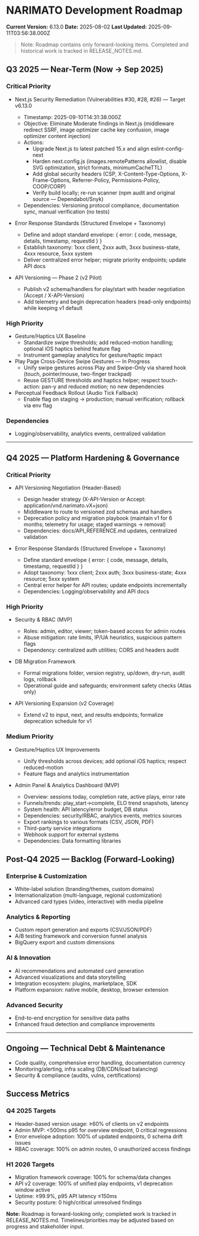 # NARIMATO Development Roadmap

**Current Version:** 6.13.0
**Date:** 2025-08-02
**Last Updated:** 2025-09-11T03:56:38.000Z

> Note: Roadmap contains only forward-looking items. Completed and historical work is tracked in RELEASE_NOTES.md.

## Q3 2025 — Near-Term (Now → Sep 2025)

### Critical Priority
- Next.js Security Remediation (Vulnerabilities #30, #28, #26) — Target v6.13.0
  - Timestamp: 2025-09-10T14:31:38.000Z
  - Objective: Eliminate Moderate findings in Next.js (middleware redirect SSRF, image optimizer cache key confusion, image optimizer content injection)
  - Actions:
    - Upgrade Next.js to latest patched 15.x and align eslint-config-next
    - Harden next.config.js (images.remotePatterns allowlist, disable SVG optimization, strict formats, minimumCacheTTL)
    - Add global security headers (CSP, X-Content-Type-Options, X-Frame-Options, Referrer-Policy, Permissions-Policy, COOP/CORP)
    - Verify build locally; re-run scanner (npm audit and original source — Dependabot/Snyk)
  - Dependencies: Versioning protocol compliance, documentation sync, manual verification (no tests)

- Error Response Standards (Structured Envelope + Taxonomy)
  - Define and adopt standard envelope: { error: { code, message, details, timestamp, requestId } }
  - Establish taxonomy: 1xxx client, 2xxx auth, 3xxx business-state, 4xxx resource, 5xxx system
  - Deliver centralized error helper; migrate priority endpoints; update API docs

- API Versioning — Phase 2 (v2 Pilot)
  - Publish v2 schema/handlers for play/start with header negotiation (Accept / X-API-Version)
  - Add telemetry and begin deprecation headers (read-only endpoints) while keeping v1 default

### High Priority
- Gesture/Haptics UX Baseline
  - Standardize swipe thresholds; add reduced-motion handling; optional iOS haptics behind feature flag
  - Instrument gameplay analytics for gesture/haptic impact
- Play Page Cross-Device Swipe Gestures — In Progress
  - Unify swipe gestures across Play and Swipe-Only via shared hook (touch, pointer/mouse, two-finger trackpad)
  - Reuse GESTURE thresholds and haptics helper; respect touch-action: pan-y and reduced motion; no new dependencies
- Perceptual Feedback Rollout (Audio Tick Fallback)
  - Enable flag on staging → production; manual verification; rollback via env flag

### Dependencies
- Logging/observability, analytics events, centralized validation

---

## Q4 2025 — Platform Hardening & Governance

### Critical Priority
- API Versioning Negotiation (Header-Based)
  - Design header strategy (X-API-Version or Accept: application/vnd.narimato.vX+json)
  - Middleware to route to versioned zod schemas and handlers
  - Deprecation policy and migration playbook (maintain v1 for 6 months; telemetry for usage; staged warnings → removal)
  - Dependencies: docs/API_REFERENCE.md updates, centralized validation

- Error Response Standards (Structured Envelope + Taxonomy)
  - Define standard envelope { error: { code, message, details, timestamp, requestId } }
  - Adopt taxonomy: 1xxx client; 2xxx auth; 3xxx business-state; 4xxx resource; 5xxx system
  - Central error helper for API routes; update endpoints incrementally
  - Dependencies: Logging/observability and API docs

### High Priority
- Security & RBAC (MVP)
  - Roles: admin, editor, viewer; token-based access for admin routes
  - Abuse mitigation: rate limits, IP/UA heuristics, suspicious pattern flags
  - Dependency: centralized auth utilities; CORS and headers audit

- DB Migration Framework
  - Formal migrations folder, version registry, up/down, dry-run, audit logs, rollback
  - Operational guide and safeguards; environment safety checks (Atlas only)

- API Versioning Expansion (v2 Coverage)
  - Extend v2 to input, next, and results endpoints; formalize deprecation schedule for v1

### Medium Priority
- Gesture/Haptics UX Improvements
  - Unify thresholds across devices; add optional iOS haptics; respect reduced-motion
  - Feature flags and analytics instrumentation

- Admin Panel & Analytics Dashboard (MVP)
  - Overview: sessions today, completion rate, active plays, error rate
  - Funnels/trends: play_start→complete, ELO trend snapshots, latency
  - System health: API latency/error budget, DB status
  - Dependencies: security/RBAC, analytics events, metrics sources
  - Export rankings to various formats (CSV, JSON, PDF)
  - Third-party service integrations
  - Webhook support for external systems
  - Dependencies: Data formatting libraries

## Post-Q4 2025 — Backlog (Forward-Looking)

### Enterprise & Customization
- White-label solution (branding/themes, custom domains)
- Internationalization (multi-language, regional customization)
- Advanced card types (video, interactive) with media pipeline

### Analytics & Reporting
- Custom report generation and exports (CSV/JSON/PDF)
- A/B testing framework and conversion funnel analysis
- BigQuery export and custom dimensions

### AI & Innovation
- AI recommendations and automated card generation
- Advanced visualizations and data storytelling
- Integration ecosystem: plugins, marketplace, SDK
- Platform expansion: native mobile, desktop, browser extension

### Advanced Security
- End-to-end encryption for sensitive data paths
- Enhanced fraud detection and compliance improvements

---

## Ongoing — Technical Debt & Maintenance
- Code quality, comprehensive error handling, documentation currency
- Monitoring/alerting, infra scaling (DB/CDN/load balancing)
- Security & compliance (audits, vulns, certifications)

## Success Metrics

### Q4 2025 Targets
- Header-based version usage: ≥60% of clients on v2 endpoints
- Admin MVP: <500ms p95 for overview endpoint, 0 critical regressions
- Error envelope adoption: 100% of updated endpoints, 0 schema drift issues
- RBAC coverage: 100% on admin routes, 0 unauthorized access findings

### H1 2026 Targets
- Migration framework coverage: 100% for schema/data changes
- API v2 coverage: 100% of unified play endpoints, v1 deprecation window active
- Uptime: ≥99.9%, p95 API latency ≤150ms
- Security posture: 0 high/critical unresolved findings

**Note:** Roadmap is forward-looking only; completed work is tracked in RELEASE_NOTES.md. Timelines/priorities may be adjusted based on progress and stakeholder input.
